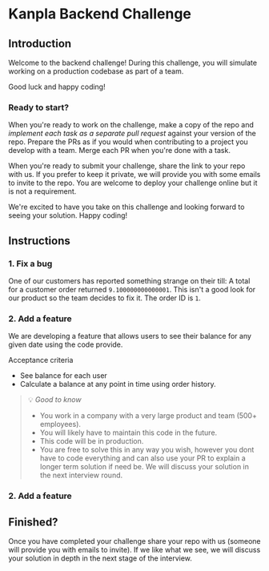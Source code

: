 # Kanpla Backend Challenge

## Introduction

Welcome to the backend challenge! During this challenge, you will simulate working on a production codebase as part of a team.

Good luck and happy coding!

### Ready to start?

When you're ready to work on the challenge, make a copy of the repo and _implement each task as a separate pull request_ against your version of the repo. Prepare the PRs as if you would when contributing to a project you develop with a team. Merge each PR when you're done with a task.

When you're ready to submit your challenge, share the link to your repo with us. If you prefer to keep it private, we will provide you with some emails to invite to the repo. You are welcome to deploy your challenge online but it is not a requirement.

We're excited to have you take on this challenge and looking forward to seeing your solution. Happy coding!

## Instructions

### 1. Fix a bug

One of our customers has reported something strange on their till: A total for a customer order returned `9.100000000000001`. This isn't a good look for our product so the team decides to fix it. The order ID is `1`.

### 2. Add a feature

We are developing a feature that allows users to see their balance for any given date using the code provide.

Acceptance criteria

-   See balance for each user
-   Calculate a balance at any point in time using order history.

> 💡 _Good to know_
>
> -   You work in a company with a very large product and team (500+ employees).
> -   You will likely have to maintain this code in the future.
> -   This code will be in production.
> -   You are free to solve this in any way you wish, however you dont have to code everything and can also use your PR to explain a longer term solution if need be. We will discuss your solution in the next interview round.

### 2. Add a feature

## Finished?

Once you have completed your challenge share your repo with us (someone will provide you with emails to invite). If we like what we see, we will discuss your solution in depth in the next stage of the interview.
